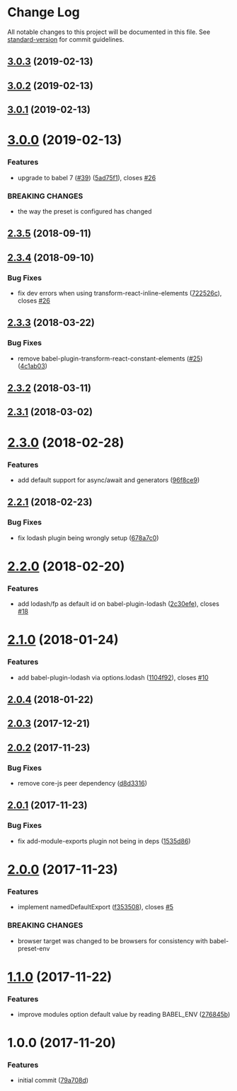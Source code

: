 # Change Log

All notable changes to this project will be documented in this file. See [standard-version](https://github.com/conventional-changelog/standard-version) for commit guidelines.

<a name="3.0.3"></a>
## [3.0.3](https://github.com/moxystudio/babel-preset-moxy/compare/v3.0.2...v3.0.3) (2019-02-13)



<a name="3.0.2"></a>
## [3.0.2](https://github.com/moxystudio/babel-preset-moxy/compare/v3.0.1...v3.0.2) (2019-02-13)



<a name="3.0.1"></a>
## [3.0.1](https://github.com/moxystudio/babel-preset-moxy/compare/v3.0.0...v3.0.1) (2019-02-13)



<a name="3.0.0"></a>
# [3.0.0](https://github.com/moxystudio/babel-preset-moxy/compare/v2.3.5...v3.0.0) (2019-02-13)


### Features

* upgrade to babel 7 ([#39](https://github.com/moxystudio/babel-preset-moxy/issues/39)) ([5ad75f1](https://github.com/moxystudio/babel-preset-moxy/commit/5ad75f1)), closes [#26](https://github.com/moxystudio/babel-preset-moxy/issues/26)


### BREAKING CHANGES

* the way the preset is configured has changed



<a name="2.3.5"></a>
## [2.3.5](https://github.com/moxystudio/babel-preset-moxy/compare/v2.3.4...v2.3.5) (2018-09-11)



<a name="2.3.4"></a>
## [2.3.4](https://github.com/moxystudio/babel-preset-moxy/compare/v2.3.3...v2.3.4) (2018-09-10)


### Bug Fixes

* fix dev errors when using transform-react-inline-elements ([722526c](https://github.com/moxystudio/babel-preset-moxy/commit/722526c)), closes [#26](https://github.com/moxystudio/babel-preset-moxy/issues/26)



<a name="2.3.3"></a>
## [2.3.3](https://github.com/moxystudio/babel-preset-moxy/compare/v2.3.2...v2.3.3) (2018-03-22)


### Bug Fixes

* remove babel-plugin-transform-react-constant-elements ([#25](https://github.com/moxystudio/babel-preset-moxy/issues/25)) ([4c1ab03](https://github.com/moxystudio/babel-preset-moxy/commit/4c1ab03))



<a name="2.3.2"></a>
## [2.3.2](https://github.com/moxystudio/babel-preset-moxy/compare/v2.3.1...v2.3.2) (2018-03-11)



<a name="2.3.1"></a>
## [2.3.1](https://github.com/moxystudio/babel-preset-moxy/compare/v2.3.0...v2.3.1) (2018-03-02)



<a name="2.3.0"></a>
# [2.3.0](https://github.com/moxystudio/babel-preset-moxy/compare/v2.2.1...v2.3.0) (2018-02-28)


### Features

* add default support for async/await and generators ([96f8ce9](https://github.com/moxystudio/babel-preset-moxy/commit/96f8ce9))



<a name="2.2.1"></a>
## [2.2.1](https://github.com/moxystudio/babel-preset-moxy/compare/v2.2.0...v2.2.1) (2018-02-23)


### Bug Fixes

* fix lodash plugin being wrongly setup ([678a7c0](https://github.com/moxystudio/babel-preset-moxy/commit/678a7c0))



<a name="2.2.0"></a>
# [2.2.0](https://github.com/moxystudio/babel-preset-moxy/compare/v2.1.0...v2.2.0) (2018-02-20)


### Features

* add lodash/fp as default id on babel-plugin-lodash ([2c30efe](https://github.com/moxystudio/babel-preset-moxy/commit/2c30efe)), closes [#18](https://github.com/moxystudio/babel-preset-moxy/issues/18)



<a name="2.1.0"></a>
# [2.1.0](https://github.com/moxystudio/babel-preset-moxy/compare/v2.0.4...v2.1.0) (2018-01-24)


### Features

* add babel-plugin-lodash via options.lodash ([1104f92](https://github.com/moxystudio/babel-preset-moxy/commit/1104f92)), closes [#10](https://github.com/moxystudio/babel-preset-moxy/issues/10)



<a name="2.0.4"></a>
## [2.0.4](https://github.com/moxystudio/babel-preset-moxy/compare/v2.0.3...v2.0.4) (2018-01-22)



<a name="2.0.3"></a>
## [2.0.3](https://github.com/moxystudio/babel-preset-moxy/compare/v2.0.2...v2.0.3) (2017-12-21)



<a name="2.0.2"></a>
## [2.0.2](https://github.com/moxystudio/babel-preset-moxy/compare/v2.0.1...v2.0.2) (2017-11-23)


### Bug Fixes

* remove core-js peer dependency ([d8d3316](https://github.com/moxystudio/babel-preset-moxy/commit/d8d3316))



<a name="2.0.1"></a>
## [2.0.1](https://github.com/moxystudio/babel-preset-moxy/compare/v2.0.0...v2.0.1) (2017-11-23)


### Bug Fixes

* fix add-module-exports plugin not being in deps ([1535d86](https://github.com/moxystudio/babel-preset-moxy/commit/1535d86))



<a name="2.0.0"></a>
# [2.0.0](https://github.com/moxystudio/babel-preset-moxy/compare/v1.1.0...v2.0.0) (2017-11-23)


### Features

* implement namedDefaultExport ([f353508](https://github.com/moxystudio/babel-preset-moxy/commit/f353508)), closes [#5](https://github.com/moxystudio/babel-preset-moxy/issues/5)


### BREAKING CHANGES

* browser target was changed to be browsers for consistency with babel-preset-env



<a name="1.1.0"></a>
# [1.1.0](https://github.com/moxystudio/babel-preset-moxy/compare/v1.0.0...v1.1.0) (2017-11-22)


### Features

* improve modules option default value by reading BABEL_ENV ([276845b](https://github.com/moxystudio/babel-preset-moxy/commit/276845b))



<a name="1.0.0"></a>
# 1.0.0 (2017-11-20)


### Features

* initial commit ([79a708d](https://github.com/moxystudio/babel-preset-moxy/commit/79a708d))
